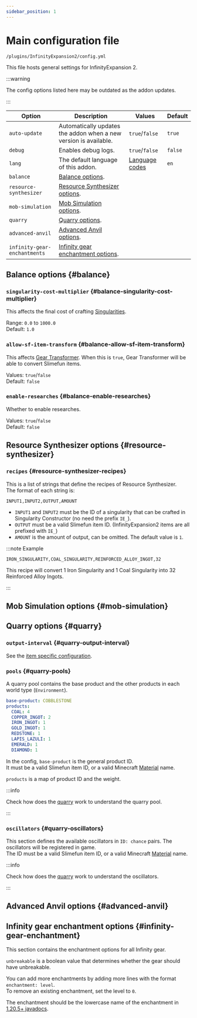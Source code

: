 ```yaml
---
sidebar_position: 1
---
```


# Main configuration file

`/plugins/InfinityExpansion2/config.yml`

This file hosts general settings for InfinityExpansion 2.

:::warning

The config options listed here may be outdated as the addon updates.

:::

| Option | Description | Values | Default |
| --- | --- | --- | --- |
| `auto-update` | Automatically updates the addon when a new version is available. | `true`/`false` | `true` |
| `debug` | Enables debug logs. | `true`/`false` | `false` |
| `lang` | The default language of this addon. | [Language codes](https://github.com/ybw0014/InfinityExpansion2/tree/master/src/main/resources/lang) | `en` |
| `balance` | [Balance options](#balance). | | |
| `resource-synthesizer` | [Resource Synthesizer options](#resource-synthesizer). | | |
| `mob-simulation` | [Mob Simulation options](#mob-simulation). | | |
| `quarry` | [Quarry options](#quarry). | | |
| `advanced-anvil` | [Advanced Anvil options](#advanced-anvil). | | |
| `infinity-gear-enchantments` | [Infinity gear enchantment options](#infinity-gear-enchantment). | | |

## Balance options {#balance}

### `singularity-cost-multiplier` {#balance-singularity-cost-multiplier}

This affects the final cost of crafting [Singularities](/infinity-expansion-2/singularities/).

Range: `0.0` to `1000.0`  
Default: `1.0`

### `allow-sf-item-transform` {#balance-allow-sf-item-transform}

This affects [Gear Transformer](/infinity-expansion-2/machines/gear-transformer). When this is `true`, Gear Transformer will be able to convert Slimefun items.

Values: `true`/`false`  
Default: `false`

### `enable-researches` {#balance-enable-researches}

Whether to enable researches.

Values: `true`/`false`  
Default: `false`

## Resource Synthesizer options {#resource-synthesizer}

### `recipes` {#resource-synthesizer-recipes}

This is a list of strings that define the recipes of Resource Synthesizer.  
The format of each string is:

```text
INPUT1,INPUT2,OUTPUT,AMOUNT
```

- `INPUT1` and `INPUT2` must be the ID of a singularity that can be crafted in Singularity Constructor (no need the prefix `IE_`).
- `OUTPUT` must be a valid Slimefun item ID. (InfinityExpansion2 items are all prefixed with `IE_`)
- `AMOUNT` is the amount of output, can be omitted. The default value is `1`.

:::note Example

```text
IRON_SINGULARITY,COAL_SINGULARITY,REINFORCED_ALLOY_INGOT,32
```

This recipe will convert 1 Iron Singularity and 1 Coal Singularity into 32 Reinforced Alloy Ingots.

:::

## Mob Simulation options {#mob-simulation}

## Quarry options {#quarry}

### `output-interval` {#quarry-output-interval}

See the [item specific configuration](/infinity-expansion-2/config/items#output-interval).

### `pools` {#quarry-pools}

A quarry pool contains the base product and the other products in each world type (`Environment`).

```yaml title="Default normal world pool"
base-product: COBBLESTONE
products:
  COAL: 4
  COPPER_INGOT: 2
  IRON_INGOT: 1
  GOLD_INGOT: 1
  REDSTONE: 1
  LAPIS_LAZULI: 1
  EMERALD: 1
  DIAMOND: 1
```

In the config, `base-product` is the general product ID.  
It must be a valid Slimefun item ID, or a valid Minecraft [Material](https://hub.spigotmc.org/javadocs/spigot/org/bukkit/Material.html) name.

`products` is a map of product ID and the weight.

:::info

Check how does the [quarry](/infinity-expansion-2/machines/quarry) work to understand the quarry pool.

:::

### `oscillators` {#quarry-oscillators}

This section defines the available oscillators in `ID: chance` pairs. The oscillators will be registered in game.  
The ID must be a valid Slimefun item ID, or a valid Minecraft [Material](https://hub.spigotmc.org/javadocs/spigot/org/bukkit/Material.html) name.

:::info

Check how does the [quarry](/infinity-expansion-2/machines/quarry) work to understand the oscillators.

:::

## Advanced Anvil options {#advanced-anvil}

## Infinity gear enchantment options {#infinity-gear-enchantment}

This section contains the enchantment options for all Infinity gear.

`unbreakable` is a boolean value that determines whether the gear should have unbreakable.

You can add more enchantments by adding more lines with the format `enchantment: level`.  
To remove an existing enchantment, set the level to `0`.

The enchantment should be the lowercase name of the enchantment in [1.20.5+ javadocs](https://hub.spigotmc.org/javadocs/spigot/org/bukkit/enchantments/Enchantment.html).

